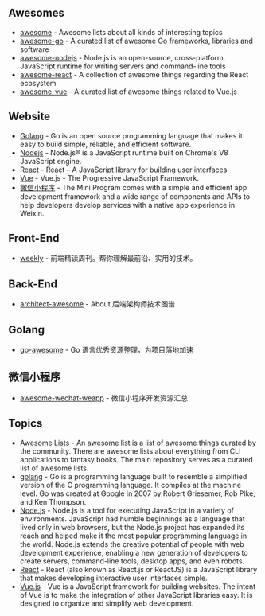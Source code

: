 ## Awesomes

- [awesome](https://github.com/sindresorhus/awesome#readme) - Awesome lists about all kinds of interesting topics
- [awesome-go](https://github.com/avelino/awesome-go#readme) - A curated list of awesome Go frameworks, libraries and software
- [awesome-nodejs](https://github.com/sindresorhus/awesome-nodejs#readme) - Node.js is an open-source, cross-platform, JavaScript runtime for writing servers and command-line tools
- [awesome-react](https://github.com/enaqx/awesome-react#readme) - A collection of awesome things regarding the React ecosystem
- [awesome-vue](https://github.com/vuejs/awesome-vue#readme) - A curated list of awesome things related to Vue.js

## Website
- [Golang](https://golang.google.cn/) - Go is an open source programming language that makes it easy to build simple, reliable, and efficient software.
- [Nodejs](https://nodejs.org/en/) - Node.js® is a JavaScript runtime built on Chrome's V8 JavaScript engine.
- [React](https://reactjs.org/) - React – A JavaScript library for building user interfaces
- [Vue](https://vuejs.org/) - Vue.js - The Progressive JavaScript Framework.
- [微信小程序](https://developers.weixin.qq.com/miniprogram/dev/framework/) - The Mini Program comes with a simple and efficient app development framework and a wide range of components and APIs to help developers develop services with a native app experience in Weixin.

## Front-End
- [weekly](https://github.com/ascoders/weekly) - 前端精读周刊。帮你理解最前沿、实用的技术。

## Back-End
- [architect-awesome](https://github.com/xingshaocheng/architect-awesome) - About
后端架构师技术图谱

## Golang
- [go-awesome](https://github.com/shockerli/go-awesome#readme) - Go 语言优秀资源整理，为项目落地加速

## 微信小程序
- [awesome-wechat-weapp](https://github.com/justjavac/awesome-wechat-weapp#readme) - 微信小程序开发资源汇总

## Topics

- [Awesome Lists](https://github.com/topics/awesome) - An awesome list is a list of awesome things curated by the community. There are awesome lists about everything from CLI applications to fantasy books. The main repository serves as a curated list of awesome lists.
- [golang](https://github.com/topics/golang) - Go is a programming language built to resemble a simplified version of the C programming language. It compiles at the machine level. Go was created at Google in 2007 by Robert Griesemer, Rob Pike, and Ken Thompson.
- [Node.js](https://github.com/topics/nodejs) - Node.js is a tool for executing JavaScript in a variety of environments. JavaScript had humble beginnings as a language that lived only in web browsers, but the Node.js project has expanded its reach and helped make it the most popular programming language in the world. Node.js extends the creative potential of people with web development experience, enabling a new generation of developers to create servers, command-line tools, desktop apps, and even robots.
- [React](https://github.com/topics/react) - React (also known as React.js or ReactJS) is a JavaScript library that makes developing interactive user interfaces simple.
- [Vue.js](https://github.com/topics/vue) - Vue is a JavaScript framework for building websites. The intent of Vue is to make the integration of other JavaScript libraries easy. It is designed to organize and simplify web development.
